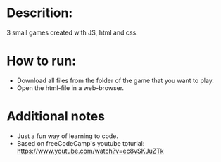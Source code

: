 # Descrition: 

3 small games created with JS, html and css. 

# How to run: 

- Download all files from the folder of the game that you want to play.
- Open the html-file in a web-browser. 

# Additional notes

- Just a fun way of learning to code.
- Based on freeCodeCamp's youtube toturial: https://www.youtube.com/watch?v=ec8vSKJuZTk
